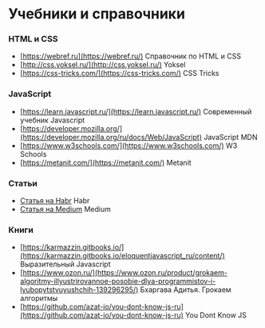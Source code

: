 # Учебники и справочники

### HTML и CSS
- [https://webref.ru](https://webref.ru/) Справочник по HTML и CSS
- [http://css.yoksel.ru/](http://css.yoksel.ru/) Yoksel
- [https://css-tricks.com/](https://css-tricks.com/) CSS Tricks

### JavaScript
- [https://learn.javascript.ru/](https://learn.javascript.ru/) Современный учебник Javascript
- [https://developer.mozilla.org/](https://developer.mozilla.org/ru/docs/Web/JavaScript) JavaScript MDN
- [https://www.w3schools.com/](https://www.w3schools.com/) W3 Schools
- [https://metanit.com/](https://metanit.com/) Metanit

### Статьи
- [Статья на Habr](https://habr.com/ru/post/461401/) Habr
- [Статья на Medium](https://medium.com/@stasonmars/) Medium

### Книги
- [https://karmazzin.gitbooks.io/](https://karmazzin.gitbooks.io/eloquentjavascript_ru/content/) Выразительный Javascript
- [https://www.ozon.ru/](https://www.ozon.ru/product/grokaem-algoritmy-illyustrirovannoe-posobie-dlya-programmistov-i-lyubopytstvuyushchih-139296295/) Бхаргава Адитья. Грокаем алгоритмы
- [https://github.com/azat-io/you-dont-know-js-ru](https://github.com/azat-io/you-dont-know-js-ru) You Dont Know JS
